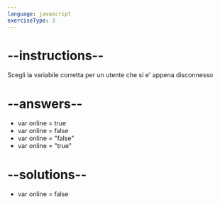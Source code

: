 ```yaml
---
language: javascript
exerciseType: 3
---
```


# --instructions--

Scegli la variabile corretta per un utente che si e' appena disconnesso

# --answers--

- var online = true
- var online = false
- var online = "false"
- var online = "true"

# --solutions--

- var online = false
